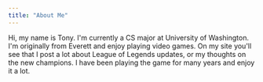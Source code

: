 ```yaml
---
title: "About Me"
---
```

Hi, my name is Tony. I'm currently a CS major at University of Washington. I'm originally from Everett and enjoy playing video games. 
On my site you'll see that I post a lot about League of Legends updates, or my thoughts on the new champions. 
I have been playing the game for many years and enjoy it a lot.
